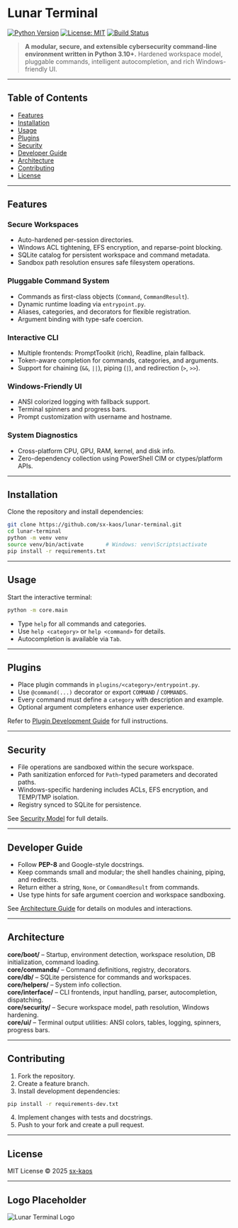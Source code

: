 # Lunar Terminal

[![Python Version](https://img.shields.io/badge/python-3.10+-blue.svg)](https://www.python.org/)
[![License: MIT](https://img.shields.io/badge/License-MIT-green.svg)](LICENSE)
[![Build Status](https://img.shields.io/badge/build-passing-brightgreen.svg)](#)

> **A modular, secure, and extensible cybersecurity command-line environment written in Python 3.10+.**
> Hardened workspace model, pluggable commands, intelligent autocompletion, and rich Windows-friendly UI.

---

## Table of Contents

- [Features](#features)
- [Installation](#installation)
- [Usage](#usage)
- [Plugins](#plugins)
- [Security](#security)
- [Developer Guide](#developer-guide)
- [Architecture](#architecture)
- [Contributing](#contributing)
- [License](#license)

---

## Features

### Secure Workspaces
- Auto-hardened per-session directories.
- Windows ACL tightening, EFS encryption, and reparse-point blocking.
- SQLite catalog for persistent workspace and command metadata.
- Sandbox path resolution ensures safe filesystem operations.

### Pluggable Command System
- Commands as first-class objects (`Command`, `CommandResult`).
- Dynamic runtime loading via `entrypoint.py`.
- Aliases, categories, and decorators for flexible registration.
- Argument binding with type-safe coercion.

### Interactive CLI
- Multiple frontends: PromptToolkit (rich), Readline, plain fallback.
- Token-aware completion for commands, categories, and arguments.
- Support for chaining (`&&`, `||`), piping (`|`), and redirection (`>`, `>>`).

### Windows-Friendly UI
- ANSI colorized logging with fallback support.
- Terminal spinners and progress bars.
- Prompt customization with username and hostname.

### System Diagnostics
- Cross-platform CPU, GPU, RAM, kernel, and disk info.
- Zero-dependency collection using PowerShell CIM or ctypes/platform APIs.

---

## Installation

Clone the repository and install dependencies:

```bash
git clone https://github.com/sx-kaos/lunar-terminal.git
cd lunar-terminal
python -m venv venv
source venv/bin/activate       # Windows: venv\Scripts\activate
pip install -r requirements.txt
```

---

## Usage

Start the interactive terminal:

```bash
python -m core.main
```

- Type `help` for all commands and categories.
- Use `help <category>` or `help <command>` for details.
- Autocompletion is available via `Tab`.

---

## Plugins

- Place plugin commands in `plugins/<category>/entrypoint.py`.
- Use `@command(...)` decorator or export `COMMAND` / `COMMANDS`.
- Every command must define a `category` with description and example.
- Optional argument completers enhance user experience.

Refer to [Plugin Development Guide](plugins.md) for full instructions.

---

## Security

- File operations are sandboxed within the secure workspace.
- Path sanitization enforced for `Path`-typed parameters and decorated paths.
- Windows-specific hardening includes ACLs, EFS encryption, and TEMP/TMP isolation.
- Registry synced to SQLite for persistence.

See [Security Model](security.md) for full details.

---

## Developer Guide

- Follow **PEP-8** and Google-style docstrings.
- Keep commands small and modular; the shell handles chaining, piping, and redirects.
- Return either a string, `None`, or `CommandResult` from commands.
- Use type hints for safe argument coercion and workspace sandboxing.

See [Architecture Guide](architecture.md) for details on modules and interactions.

---

## Architecture

**core/boot/** – Startup, environment detection, workspace resolution, DB initialization, command loading.  
**core/commands/** – Command definitions, registry, decorators.  
**core/db/** – SQLite persistence for commands and workspaces.  
**core/helpers/** – System info collection.  
**core/interface/** – CLI frontends, input handling, parser, autocompletion, dispatching.  
**core/security/** – Secure workspace model, path resolution, Windows hardening.  
**core/ui/** – Terminal output utilities: ANSI colors, tables, logging, spinners, progress bars.

---

## Contributing

1. Fork the repository.
2. Create a feature branch.
3. Install development dependencies:

```bash
pip install -r requirements-dev.txt
```

4. Implement changes with tests and docstrings.
5. Push to your fork and create a pull request.

---

## License

MIT License © 2025 [sx-kaos](https://github.com/sx-kaos/lunar-terminal)

---

## Logo Placeholder

![Lunar Terminal Logo](docs/logo.png)

